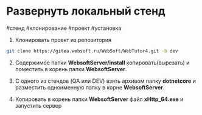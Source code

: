 # Развернуть локальный стенд

#стенд #клонирование #проект #установка 

1. Клонировать проект из репозитория 
```bash
git clone https://gitea.websoft.ru/WebSoft/WebTutor4.git -b dev
```

2. Содержимое папки **WebsoftServer/install** копировать(вырезать) и поместить в корень папки  **WebsoftServer**.

3. С одного из стендов (QA или DEV) взять архивом папку **dotnetcore** и разместить одноименную папку в корне **WebsoftServer**.

4. Копировать в корень папки **WebsoftServer** файл **xHttp_64.exe** и запустить сервер
